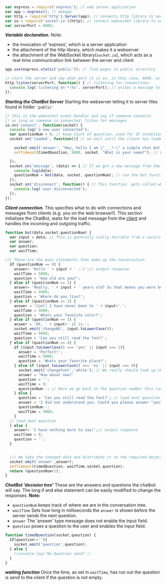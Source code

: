 ```javascript
var express = require('express'); // web server application
var app = express(); // webapp
var http = require('http').Server(app); // connects http library to server
var io = require('socket.io')(http); // connect websocket library to server
var serverPort = 8000;
```
**_Variable declaration._** 
Note:
* the invocation of 'express', which is a server application 
* the attachment of the http library, which makes it a webserver 
* the attachment of the WebSocket library(```socket.io```), which acts as a real-time communication link between the server and client


```javascript
app.use(express.static('public')); // find pages in public directory

// start the server and say what port it is on, in this case, 8000, as defined above. [More info on what ports do.](https://en.wikipedia.org/wiki/List_of_TCP_and_UDP_port_numbers#Well-known_ports)
http.listen(serverPort, function() { // listening for connections
  console.log('listening on *:%s', serverPort); // writes a message to the console
});
```
**_Starting the ChatBot Server_**
Starting the webserver telling it to server files found in folder ```'public'```

```javascript
// this is the websocket event handler and say if someone connects
// as long as someone is connected, listen for messages
io.on('connect', function(socket) {
  console.log('a new user connected');
  var questionNum = 0; // keep count of question, used for IF condition.
  socket.on('loaded', function(){ // we wait until the client has loaded and contacted us that it is ready to go.

    socket.emit('answer', "Hey, hello I am \"___*-\" a simple chat bot example."); // We start with the introduction;
    setTimeout(timedQuestion, 5000, socket, "What is your name?"); // Wait a moment and respond with a question.

  });
  socket.on('message', (data) => { // If we get a new message from the client we process it;
    console.log(data);
    questionNum = bot(data, socket, questionNum); // run the bot function with the new message
  });
  socket.on('disconnect', function() { // This function  gets called when the browser window gets closed
    console.log('user disconnected');
  });
});
```
**_Client connection._** 
This specifies what to do with connections and messages from clients (e.g. you on the web browser!). This section initializes the ChatBot, waits for the load message from the [client](index.js,-annotated) and handles the incoming and outgoing traffic.


```javascript
function bot(data,socket,questionNum) {
  var input = data; // This is generally really terrible from a security point of view ToDo avoid code injection
  var answer;
  var question;
  var waitTime;

/// These are the main statements that make up the conversation.
  if (questionNum == 0) {
    answer= 'Hello ' + input + ' :-)';// output response
    waitTime = 5000;
    question = 'How old are you?';			    
  } else if (questionNum == 1) {
    answer= 'Really, ' + input + ' years old? So that means you were born in: ' + (2018-parseInt(input)); // output response
    waitTime = 5000;
    question = 'Where do you live?';	
  } else if (questionNum == 2) {
    answer = 'Cool! I have never been to ' + input+'.';
    waitTime = 5000;
    question = 'Whats your favorite color?';
  } else if (questionNum == 3) {
    answer = 'Ok, ' + input+' it is.';
    socket.emit('changeBG', input.toLowerCase());
    waitTime = 5000;
    question = 'Can you still read the font?';
  } else if (questionNum == 4) {
    if (input.toLowerCase() === 'yes' || input === 1){
      answer = 'Perfect!';
      waitTime = 5000;
      question = 'Whats your favorite place?';
    } else if (input.toLowerCase() === 'no' || input === 0){
      socket.emit('changeFont','white'); // We really should look up the inverse of what we said before.
      answer = 'How about now?'
      question = '';
      waitTime = 0;
      questionNum--; // Here we go back in the question number this can end up in a loop!
    } else {
      question = 'Can you still read the font?'; // load next question
      answer = 'I did not understand you. Could you please answer "yes" or "no"?'
      questionNum--;
      waitTime = 5000;
    }
  // load next question
  } else {
    answer= 'I have nothing more to say!';// output response
    waitTime = 0;
    question = '';
  }


  /// We take the changed data and distribute it to the required objects.
  socket.emit('answer',answer);
  setTimeout(timedQuestion, waitTime,socket,question);
  return (questionNum+1);
}
```
**_ChatBot 'decision tree'_**
These are the answers and questions the chatbot will say. The long if and else statement can be easily modified to change the responses.
**Note:**
* ```questionNum``` keeps track of where we are in the conversation tree. 
* ```waitTime``` Sets how long in milliseconds the ```answer``` is shown before the server sends the next question. 
* ```answer``` The 'answer' type message does not enable the input field.
* ```question``` poses a question to the user and enables the input field.

```javascript
function timedQuestion(socket,question) {
  if(question!=''){
    socket.emit('question',question);
  } else {
    //console.log('No Question send!');
  }
}
```
**_waiting function_**
Once the time, as set in ```waitTime```, has run out the question is send to the client if the question is not empty.
